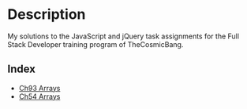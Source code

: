 # Description
My solutions to the JavaScript and jQuery task assignments for the Full Stack Developer training program of TheCosmicBang.

## Index
- [Ch93 Arrays](ch93-arrays/index.html)
- [Ch54 Arrays](ch54-functions/index.html)
